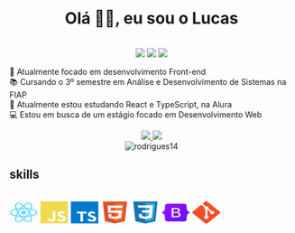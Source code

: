 

<h1 align="center">Olá 👋🏻, eu sou o Lucas</h1>

<br>

<div align="center">
  <a href="https://www.linkedin.com/in/lucas-rodrigues-perfil/" target="_blank"><img src="https://img.shields.io/badge/-LinkedIn-%230077B5?style=for-the-badge&logo=linkedin&logoColor=white" target="_blank"></a>
  <a href="https://portfolio-lucasrodrigues.netlify.app/" target="_blank"><img src="https://img.shields.io/badge/-Portf%C3%B3lio-brown?style=for-the-badge&logo=true" target="_blank"></a>
  <a href = "mailto:lucascontatodev@gmail.com"><img src="https://img.shields.io/badge/-Gmail-%23333?style=for-the-badge&logo=gmail&logoColor=white" target="_blank"></a>
</div>

🚀 Atualmente focado em desenvolvimento Front-end  
📚 Cursando o 3º semestre em Análise e Desenvolvimento de Sistemas na FIAP  
🌱 Atualmente estou estudando React e TypeScript, na Alura     
💻 Estou em busca de um estágio focado em Desenvolvimento Web  

<div align="center">
  <a href="https://github.com/rodrigues14">
     <img height="160em" src="https://github-readme-stats.vercel.app/api?username=rodrigues14&count_private=true&include_all_commits=true&show_icons=true&theme=dark&hide_border=false&show_owner=true"/>
     <img height="160em" src="https://github-readme-stats.vercel.app/api/top-langs/?username=rodrigues14&theme=dark&hide_border=false&&layout=compact"/>
  </a>
  <br>
  <img src="https://streak-stats.demolab.com?user=rodrigues14&theme=dark&border_radius=5&locale=pt_BR" alt="rodrigues14" />
</div>

<h2>skills</h2>

<div style="display: inline_block"><br>
    <img align="center" alt="react" height="40" width="50" src="https://raw.githubusercontent.com/devicons/devicon/master/icons/react/react-original.svg">
  <img align="center" alt="Js" height="40" width="50" src="https://raw.githubusercontent.com/devicons/devicon/master/icons/javascript/javascript-plain.svg">
   <img align="center" alt="TS" height="40" width="50" src="https://raw.githubusercontent.com/devicons/devicon/master/icons/typescript/typescript-plain.svg">
  <img align="center" alt="HTML" height="40" width="50" src="https://raw.githubusercontent.com/devicons/devicon/master/icons/html5/html5-original.svg">
  <img align="center" alt="CSS" height="40" width="50" src="https://raw.githubusercontent.com/devicons/devicon/master/icons/css3/css3-original.svg">
  <img align="center" alt="bootstrap" height="40" width="50" src="https://raw.githubusercontent.com/devicons/devicon/master/icons/bootstrap/bootstrap-original.svg">
  <img align="center" alt="GIT" height="40" width="50" src="https://raw.githubusercontent.com/devicons/devicon/master/icons/git/git-original.svg">
</div>
